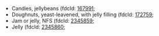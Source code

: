 - Candies, jellybeans (fdcId: [167991](https://fdc.nal.usda.gov/fdc-app.html#/food-details/167991);
- Doughnuts, yeast-leavened, with jelly filling (fdcId: [172759](https://fdc.nal.usda.gov/fdc-app.html#/food-details/172759);
- Jam or jelly, NFS (fdcId: [2345859](https://fdc.nal.usda.gov/fdc-app.html#/food-details/2345859);
- Jelly (fdcId: [2345860](https://fdc.nal.usda.gov/fdc-app.html#/food-details/2345860);

